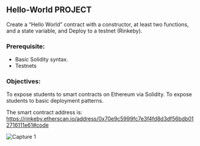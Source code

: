 ## Hello-World PROJECT

Create a “Hello World” contract with a constructor, at least two functions, and a state variable, and Deploy to a testnet (Rinkeby).


### Prerequisite:
- Basic Solidity syntax.
- Testnets

### Objectives:
To expose students to smart contracts on Ethereum via Solidity. 
To expose students to basic deployment patterns.

The smart contract address is: https://rinkeby.etherscan.io/address/0x70e9c5999fc7e3f4fd8d3df56bdb012716111e61#code


![Capture 1](https://user-images.githubusercontent.com/19577206/157762939-d45d01fa-f2ca-4eb7-ba9a-24fe77886c15.JPG)

